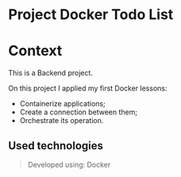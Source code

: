 # Project Docker Todo List

# Context
This is a Backend project.

On this project I applied my first Docker lessons:

- Containerize applications;
- Create a connection between them;
- Orchestrate its operation.

## Used technologies

> Developed using: Docker

